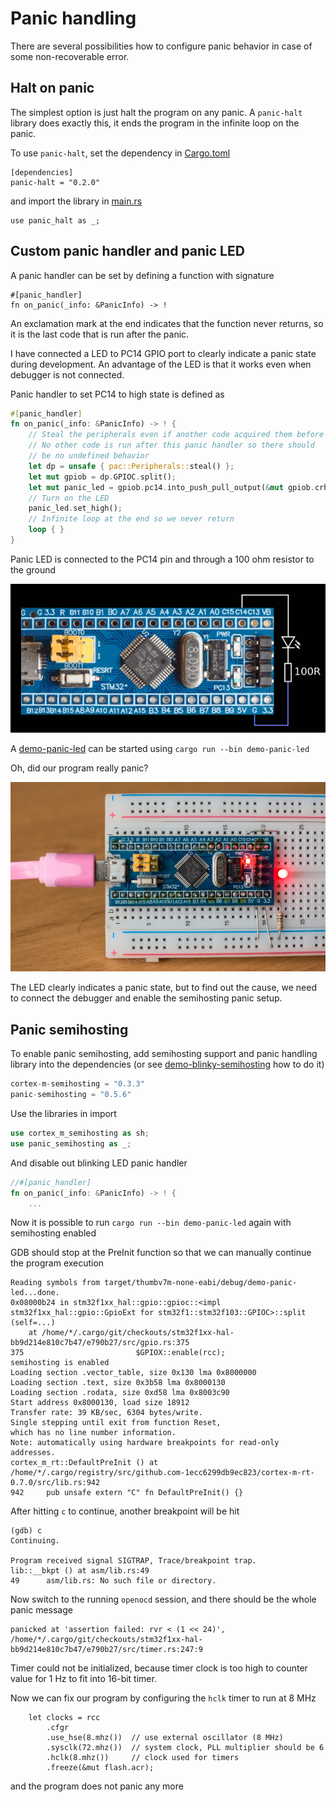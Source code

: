 # Panic handling

There are several possibilities how to configure panic behavior in case of some
non-recoverable error.

## Halt on panic

The simplest option is just halt the program on any panic. A `panic-halt`
library does exactly this, it ends the program in the infinite loop on the
panic.

To use `panic-halt`, set the dependency in
[Cargo.toml](../demo-blinky-standalone/Cargo.toml)

```
[dependencies]
panic-halt = "0.2.0"
```

and import the library in [main.rs](../demo-blinky-standalone/src/main.rs)

```
use panic_halt as _;
```

## Custom panic handler and panic LED

A panic handler can be set by defining a function with signature

```
#[panic_handler]
fn on_panic(_info: &PanicInfo) -> !
```

An exclamation mark at the end indicates that the function never returns, so
it is the last code that is run after the panic.

I have connected a LED to PC14 GPIO port to clearly indicate a panic state
during development. An advantage of the LED is that it works even when
debugger is not connected.

Panic handler to set PC14 to high state is defined as

```rust
#[panic_handler]
fn on_panic(_info: &PanicInfo) -> ! {
    // Steal the peripherals even if another code acquired them before
    // No other code is run after this panic handler so there should
    // be no undefined behavior
    let dp = unsafe { pac::Peripherals::steal() };
    let mut gpiob = dp.GPIOC.split();
    let mut panic_led = gpiob.pc14.into_push_pull_output(&mut gpiob.crh);
    // Turn on the LED
    panic_led.set_high();
    // Infinite loop at the end so we never return
    loop { }
}
```

Panic LED is connected to the PC14 pin and through a 100 ohm resistor to the
ground

![stlink v2 photo](https://raw.githubusercontent.com/viktorchvatal/blue-pill-rust-assets/master/panic-handling/panic-led-schematic.png)

A [demo-panic-led](../demo-panic-led/src/main.rs) can be started
using `cargo run --bin demo-panic-led`

Oh, did our program really panic?

![stlink v2 photo](https://raw.githubusercontent.com/viktorchvatal/blue-pill-rust-assets/master/panic-handling/panic-led-on.jpg)

The LED clearly indicates a panic state, but to find out the cause, we need
to connect the debugger and enable the semihosting panic setup.

## Panic semihosting

To enable panic semihosting, add semihosting support and panic handling library
into the dependencies (or see
[demo-blinky-semihosting](../demo-blinky-semihosting/src/main.rs) how to do it)

```rust
cortex-m-semihosting = "0.3.3"
panic-semihosting = "0.5.6"

```

Use the libraries in import

```rust
use cortex_m_semihosting as sh;
use panic_semihosting as _;
```

And disable out blinking LED panic handler

```rust
//#[panic_handler]
fn on_panic(_info: &PanicInfo) -> ! {
    ...
```

Now it is possible to run `cargo run --bin demo-panic-led` again with
semihosting enabled

GDB should stop at the PreInit function so that we can manually
continue the program execution

```
Reading symbols from target/thumbv7m-none-eabi/debug/demo-panic-led...done.
0x08000b24 in stm32f1xx_hal::gpio::gpioc::<impl stm32f1xx_hal::gpio::GpioExt for stm32f1::stm32f103::GPIOC>::split (self=...)
    at /home/*/.cargo/git/checkouts/stm32f1xx-hal-bb9d214e810c7b47/e790b27/src/gpio.rs:375
375                         $GPIOX::enable(rcc);
semihosting is enabled
Loading section .vector_table, size 0x130 lma 0x8000000
Loading section .text, size 0x3b58 lma 0x8000130
Loading section .rodata, size 0xd58 lma 0x8003c90
Start address 0x8000130, load size 18912
Transfer rate: 39 KB/sec, 6304 bytes/write.
Single stepping until exit from function Reset,
which has no line number information.
Note: automatically using hardware breakpoints for read-only addresses.
cortex_m_rt::DefaultPreInit () at /home/*/.cargo/registry/src/github.com-1ecc6299db9ec823/cortex-m-rt-0.7.0/src/lib.rs:942
942     pub unsafe extern "C" fn DefaultPreInit() {}
```

After hitting `c` to continue, another breakpoint will be hit

```
(gdb) c
Continuing.

Program received signal SIGTRAP, Trace/breakpoint trap.
lib::__bkpt () at asm/lib.rs:49
49      asm/lib.rs: No such file or directory.
```

Now switch to the running `openocd` session, and there should be the whole
panic message

```
panicked at 'assertion failed: rvr < (1 << 24)', /home/*/.cargo/git/checkouts/stm32f1xx-hal-bb9d214e810c7b47/e790b27/src/timer.rs:247:9
```

Timer could not be initialized, because timer clock is too high to counter
value for 1 Hz to fit into 16-bit timer.

Now we can fix our program by configuring the `hclk` timer to run at 8 MHz

```
    let clocks = rcc
        .cfgr
        .use_hse(8.mhz())  // use external oscillator (8 MHz)
        .sysclk(72.mhz())  // system clock, PLL multiplier should be 6
        .hclk(8.mhz())     // clock used for timers
        .freeze(&mut flash.acr);
```

and the program does not panic any more